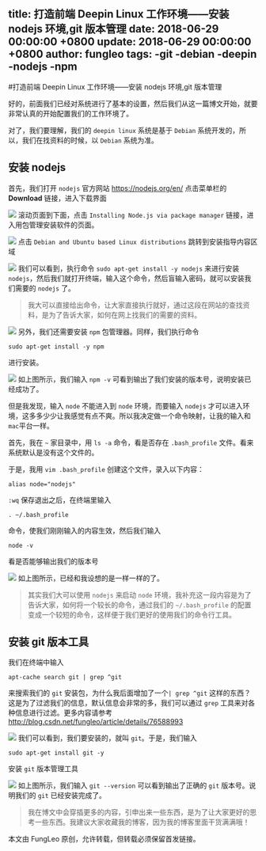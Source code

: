 title: 打造前端 Deepin Linux 工作环境——安装 nodejs 环境,git 版本管理
date: 2018-06-29 00:00:00 +0800
update: 2018-06-29 00:00:00 +0800
author: fungleo
tags:
    -git
    -debian
    -deepin
    -nodejs
    -npm
---

#打造前端 Deepin Linux 工作环境——安装 nodejs 环境,git 版本管理

好的，前面我们已经对系统进行了基本的设置，然后我们从这一篇博文开始，就要非常认真的开始配置我们的工作环境了。

对了，我们要理解，我们的 `deepin linux` 系统是基于 `Debian` 系统开发的，所以，我们在找资料的时候，以 `Debian` 系统为准。

## 安装 nodejs

首先，我们打开 `nodejs` 官方网站 https://nodejs.org/en/ 点击菜单栏的 **Download** 链接，进入下载界面

![](https://raw.githubusercontent.com/fengcms/articles/master/image/c5/5557c88a769bf2a1b00fe6c655ab01.png)
滚动页面到下面，点击 `Installing Node.js via package manager` 链接，进入用包管理安装软件的页面。

![](https://raw.githubusercontent.com/fengcms/articles/master/image/64/aa335405d972bdc368d8c8c0719749.png)
点击 `Debian and Ubuntu based Linux distributions` 跳转到安装指导内容区域

![](https://raw.githubusercontent.com/fengcms/articles/master/image/50/f1f65224ed7cfccc31629283007715.png)
我们可以看到，执行命令 `sudo apt-get install -y nodejs` 来进行安装 `nodejs`，然后我们就打开终端，输入这个命令，然后盲输入密码，就可以安装我们需要的 `nodejs` 了。

> 我大可以直接给出命令，让大家直接执行就好，通过这段在网站的查找资料，是为了告诉大家，如何在网上找我们的需要的资料。

![](https://raw.githubusercontent.com/fengcms/articles/master/image/6e/c1db8315167c5803f8cfa6bf2640d1.png)
另外，我们还需要安装 `npm` 包管理器。同样，我们执行命令 

```#
sudo apt-get install -y npm
```

进行安装。

![](https://raw.githubusercontent.com/fengcms/articles/master/image/6d/8e0ada30f3e8478acfbc5556a34ef6.png)
如上图所示，我们输入 `npm -v` 可看到输出了我们安装的版本号，说明安装已经成功了。

但是我发现，输入 `node` 不能进入到 `node` 环境，而要输入 `nodejs` 才可以进入环境，这多多少少让我感觉有点不爽。所以我决定做一个命令映射，让我的输入和 `mac`平台一样。

首先，我在 `~` 家目录中，用 `ls -a` 命令，看是否存在 `.bash_profile` 文件。看来系统默认是没有这个文件的。

于是，我用 `vim .bash_profile` 创建这个文件，录入以下内容：

```#
alias node="nodejs"
```
`:wq` 保存退出之后，在终端里输入

```#
. ~/.bash_profile
```
命令，使我们刚刚输入的内容生效，然后我们输入

```#
node -v
```

看是否能够输出我们的版本号

![](https://raw.githubusercontent.com/fengcms/articles/master/image/58/85fe5fbcc6dd23c1b8c08a71f6ac1a.png)
如上图所示，已经和我设想的是一样一样的了。

> 其实我们大可以使用 `nodejs` 来启动 `node` 环境，我补充这一段内容是为了告诉大家，如何将一个较长的命令，通过我们的 `~/.bash_profile` 的配置变成一个较短的命令，这样便于我们更好的使用我们的命令行工具。

## 安装 git 版本工具

我们在终端中输入

```#
apt-cache search git | grep ^git
```
来搜索我们的 `git` 安装包，为什么我后面增加了一个`| grep ^git` 这样的东西？这是为了过滤我们的信息，默认信息会非常的多，我们可以通过 `grep` 工具来对各种信息进行过滤。更多内容请参考 http://blog.csdn.net/fungleo/article/details/76588993

![](https://raw.githubusercontent.com/fengcms/articles/master/image/ff/56feda69ddac2f410a1fa0235ac2ae.png)
我们可以看到，我们要安装的，就叫 `git`。于是，我们输入

```#
sudo apt-get install git -y
```

安装 `git` 版本管理工具

![](https://raw.githubusercontent.com/fengcms/articles/master/image/3e/9a4399cf66c3bcd159fa78553fbdcf.png)
如上图所示，我们输入 `git --version` 可以看到输出了正确的 `git` 版本号。说明我们的 `git` 已经安装完成了。

> 我在博文中会穿插更多的内容，引申出来一些东西，是为了让大家更好的思考一些东西。我建议大家收藏我的博客，因为我的博客里面干货满满哦！

本文由 FungLeo 原创，允许转载，但转载必须保留首发链接。